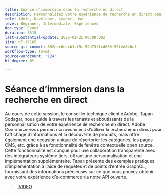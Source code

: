 ```yaml
---
title: Séance d’immersion dans la recherche en direct
description: Personnalisez votre expérience de recherche en direct dans Adobe Commerce avec des conseils d’experts et des exemples d’implémentation pratiques
role: Admin, Developer, Leader, User
level: Beginner, Intermediate, Experienced
doc-type: Event
duration: 3515
last-substantial-update: 2025-01-25T00:00:00Z
jira: KT-17165
source-git-commit: 852eec6eccb1cf5cf99d73ffcd635f55fed846cf
workflow-type: tm+mt
source-wordcount: '124'
ht-degree: 0%

---
```



# Séance d’immersion dans la recherche en direct

Au cours de cette session, le conseiller technique client d’Adobe, Tapan Sodagar, nous guide à travers les tenants et aboutissants de la personnalisation de votre expérience de recherche en direct. Adobe Commerce vous permet non seulement d’utiliser la recherche en direct pour l’affichage d’informations et la découverte de produits, mais offre également une occasion unique de répertorier les catégories, les pages CMS, etc. grâce à sa fonctionnalité de fenêtre contextuelle open source. Cette fonctionnalité est conçue pour une collaboration transparente avec des intégrateurs système tiers, offrant une personnalisation et une implémentation supplémentaire. Tapan présente des exemples pratiques d’implémentation à l’aide de requêtes et de points d’entrée GraphQL, fournissant des informations précieuses sur ce que vous pouvez obtenir avec votre expérience d’e-commerce via notre API ouverte.

>[!VIDEO](https://video.tv.adobe.com/v/3443021/?learn=on&enablevpops)
